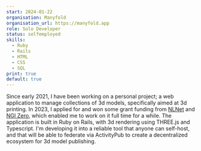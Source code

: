 ```yaml
---
start: 2024-01-22
organisation: Manyfold
organisation_url: https://manyfold.app
role: Solo Developer
status: selfemployed
skills:
  - Ruby
  - Rails
  - HTML
  - CSS
  - SQL
print: true
default: true
---
```

Since early 2021, I have been working on a personal project; a web application to manage collections of 3d models, specifically aimed at 3d printing. In 2023, I applied for and won some grant funding from [NLNet](https://nlnet.nl/) and [NGI Zero](https://www.ngi.eu/ngi-projects/ngi-zero/), which enabled me to work on it full time for a while. The application is built in Ruby on Rails, with 3d rendering using THREE.js and Typescript. I'm developing it into a reliable tool that anyone can self-host, and that will be able to federate via ActivityPub to create a decentralized ecosystem for 3d model publishing.
